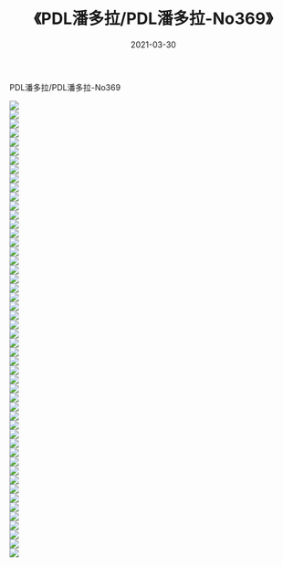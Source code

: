 ﻿---
layout: post
title:  《PDL潘多拉/PDL潘多拉-No369》
date:   2021-03-30
img: http://pic.660000.xyz/1:/网络美图/2021/PDL潘多拉/PDL潘多拉-No369/000.jpg
categories: [美女, 清纯, 唯美]
---

PDL潘多拉/PDL潘多拉-No369

 ![](http://pic.660000.xyz/1:/网络美图/2021/PDL潘多拉/PDL潘多拉-No369/001.jpg) <br>![](http://pic.660000.xyz/1:/网络美图/2021/PDL潘多拉/PDL潘多拉-No369/002.jpg) <br>![](http://pic.660000.xyz/1:/网络美图/2021/PDL潘多拉/PDL潘多拉-No369/003.jpg) <br>![](http://pic.660000.xyz/1:/网络美图/2021/PDL潘多拉/PDL潘多拉-No369/004.jpg) <br>![](http://pic.660000.xyz/1:/网络美图/2021/PDL潘多拉/PDL潘多拉-No369/005.jpg) <br>![](http://pic.660000.xyz/1:/网络美图/2021/PDL潘多拉/PDL潘多拉-No369/006.jpg) <br>![](http://pic.660000.xyz/1:/网络美图/2021/PDL潘多拉/PDL潘多拉-No369/007.jpg) <br>![](http://pic.660000.xyz/1:/网络美图/2021/PDL潘多拉/PDL潘多拉-No369/008.jpg) <br>![](http://pic.660000.xyz/1:/网络美图/2021/PDL潘多拉/PDL潘多拉-No369/009.jpg) <br>![](http://pic.660000.xyz/1:/网络美图/2021/PDL潘多拉/PDL潘多拉-No369/010.jpg) <br>![](http://pic.660000.xyz/1:/网络美图/2021/PDL潘多拉/PDL潘多拉-No369/011.jpg) <br>![](http://pic.660000.xyz/1:/网络美图/2021/PDL潘多拉/PDL潘多拉-No369/012.jpg) <br>![](http://pic.660000.xyz/1:/网络美图/2021/PDL潘多拉/PDL潘多拉-No369/013.jpg) <br>![](http://pic.660000.xyz/1:/网络美图/2021/PDL潘多拉/PDL潘多拉-No369/014.jpg) <br>![](http://pic.660000.xyz/1:/网络美图/2021/PDL潘多拉/PDL潘多拉-No369/015.jpg) <br>![](http://pic.660000.xyz/1:/网络美图/2021/PDL潘多拉/PDL潘多拉-No369/016.jpg) <br>![](http://pic.660000.xyz/1:/网络美图/2021/PDL潘多拉/PDL潘多拉-No369/017.jpg) <br>![](http://pic.660000.xyz/1:/网络美图/2021/PDL潘多拉/PDL潘多拉-No369/018.jpg) <br>![](http://pic.660000.xyz/1:/网络美图/2021/PDL潘多拉/PDL潘多拉-No369/019.jpg) <br>![](http://pic.660000.xyz/1:/网络美图/2021/PDL潘多拉/PDL潘多拉-No369/020.jpg) <br>![](http://pic.660000.xyz/1:/网络美图/2021/PDL潘多拉/PDL潘多拉-No369/021.jpg) <br>![](http://pic.660000.xyz/1:/网络美图/2021/PDL潘多拉/PDL潘多拉-No369/022.jpg) <br>![](http://pic.660000.xyz/1:/网络美图/2021/PDL潘多拉/PDL潘多拉-No369/023.jpg) <br>![](http://pic.660000.xyz/1:/网络美图/2021/PDL潘多拉/PDL潘多拉-No369/024.jpg) <br>![](http://pic.660000.xyz/1:/网络美图/2021/PDL潘多拉/PDL潘多拉-No369/025.jpg) <br>![](http://pic.660000.xyz/1:/网络美图/2021/PDL潘多拉/PDL潘多拉-No369/026.jpg) <br>![](http://pic.660000.xyz/1:/网络美图/2021/PDL潘多拉/PDL潘多拉-No369/027.jpg) <br>![](http://pic.660000.xyz/1:/网络美图/2021/PDL潘多拉/PDL潘多拉-No369/028.jpg) <br>![](http://pic.660000.xyz/1:/网络美图/2021/PDL潘多拉/PDL潘多拉-No369/029.jpg) <br>![](http://pic.660000.xyz/1:/网络美图/2021/PDL潘多拉/PDL潘多拉-No369/030.jpg) <br>![](http://pic.660000.xyz/1:/网络美图/2021/PDL潘多拉/PDL潘多拉-No369/031.jpg) <br>![](http://pic.660000.xyz/1:/网络美图/2021/PDL潘多拉/PDL潘多拉-No369/032.jpg) <br>![](http://pic.660000.xyz/1:/网络美图/2021/PDL潘多拉/PDL潘多拉-No369/033.jpg) <br>![](http://pic.660000.xyz/1:/网络美图/2021/PDL潘多拉/PDL潘多拉-No369/034.jpg) <br>![](http://pic.660000.xyz/1:/网络美图/2021/PDL潘多拉/PDL潘多拉-No369/035.jpg) <br>![](http://pic.660000.xyz/1:/网络美图/2021/PDL潘多拉/PDL潘多拉-No369/036.jpg) <br>![](http://pic.660000.xyz/1:/网络美图/2021/PDL潘多拉/PDL潘多拉-No369/037.jpg) <br>![](http://pic.660000.xyz/1:/网络美图/2021/PDL潘多拉/PDL潘多拉-No369/038.jpg) <br>![](http://pic.660000.xyz/1:/网络美图/2021/PDL潘多拉/PDL潘多拉-No369/039.jpg) <br>![](http://pic.660000.xyz/1:/网络美图/2021/PDL潘多拉/PDL潘多拉-No369/040.jpg) <br>![](http://pic.660000.xyz/1:/网络美图/2021/PDL潘多拉/PDL潘多拉-No369/041.jpg) <br>![](http://pic.660000.xyz/1:/网络美图/2021/PDL潘多拉/PDL潘多拉-No369/042.jpg) <br>![](http://pic.660000.xyz/1:/网络美图/2021/PDL潘多拉/PDL潘多拉-No369/043.jpg) <br>![](http://pic.660000.xyz/1:/网络美图/2021/PDL潘多拉/PDL潘多拉-No369/044.jpg) <br>![](http://pic.660000.xyz/1:/网络美图/2021/PDL潘多拉/PDL潘多拉-No369/045.jpg) <br>![](http://pic.660000.xyz/1:/网络美图/2021/PDL潘多拉/PDL潘多拉-No369/046.jpg) <br>![](http://pic.660000.xyz/1:/网络美图/2021/PDL潘多拉/PDL潘多拉-No369/047.jpg) <br>![](http://pic.660000.xyz/1:/网络美图/2021/PDL潘多拉/PDL潘多拉-No369/048.jpg) <br>![](http://pic.660000.xyz/1:/网络美图/2021/PDL潘多拉/PDL潘多拉-No369/049.jpg) <br>![](http://pic.660000.xyz/1:/网络美图/2021/PDL潘多拉/PDL潘多拉-No369/050.jpg) <br>